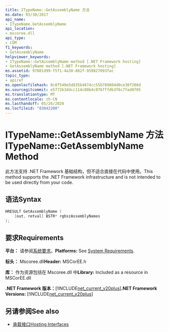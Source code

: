 ```yaml
---
title: ITypeName::GetAssemblyName 方法
ms.date: 03/30/2017
api_name:
- ITypeName.GetAssemblyName
api_location:
- mscoree.dll
api_type:
- COM
f1_keywords:
- GetAssemblyName
helpviewer_keywords:
- ITypeName::GetAssemblyName method [.NET Framework hosting]
- GetAssemblyName method [.NET Framework hosting]
ms.assetid: 97801d99-f5f1-4a30-882f-959827093fac
topic_type:
- apiref
ms.openlocfilehash: 0c8f540e5d835b4874cc55b789804d0ce30f208d
ms.sourcegitcommit: e5772b3ddcc114c80b4c9767ffdb3f6c7fad8f05
ms.translationtype: MT
ms.contentlocale: zh-CN
ms.lasthandoff: 05/26/2020
ms.locfileid: "83842200"
---
```

# <a name="itypenamegetassemblyname-method"></a><span data-ttu-id="7111f-102">ITypeName::GetAssemblyName 方法</span><span class="sxs-lookup"><span data-stu-id="7111f-102">ITypeName::GetAssemblyName Method</span></span>
<span data-ttu-id="7111f-103">此方法支持 .NET Framework 基础结构，但不适合直接在代码中使用。</span><span class="sxs-lookup"><span data-stu-id="7111f-103">This method supports the .NET Framework infrastructure and is not intended to be used directly from your code.</span></span>  
  
## <a name="syntax"></a><span data-ttu-id="7111f-104">语法</span><span class="sxs-lookup"><span data-stu-id="7111f-104">Syntax</span></span>  
  
```cpp  
HRESULT GetAssemblyName (  
    [out, retval] BSTR* rgbszAssemblyNames  
);  
```  
  
## <a name="requirements"></a><span data-ttu-id="7111f-105">要求</span><span class="sxs-lookup"><span data-stu-id="7111f-105">Requirements</span></span>  
 <span data-ttu-id="7111f-106">**平台：** 请参阅[系统要求](../../get-started/system-requirements.md)。</span><span class="sxs-lookup"><span data-stu-id="7111f-106">**Platforms:** See [System Requirements](../../get-started/system-requirements.md).</span></span>  
  
 <span data-ttu-id="7111f-107">**标头：** Mscoree.dll</span><span class="sxs-lookup"><span data-stu-id="7111f-107">**Header:** MSCorEE.h</span></span>  
  
 <span data-ttu-id="7111f-108">**库：** 作为资源包括在 Mscoree.dll 中</span><span class="sxs-lookup"><span data-stu-id="7111f-108">**Library:** Included as a resource in MSCorEE.dll</span></span>  
  
 <span data-ttu-id="7111f-109">**.NET Framework 版本：**[!INCLUDE[net_current_v20plus](../../../../includes/net-current-v20plus-md.md)]</span><span class="sxs-lookup"><span data-stu-id="7111f-109">**.NET Framework Versions:** [!INCLUDE[net_current_v20plus](../../../../includes/net-current-v20plus-md.md)]</span></span>  
  
## <a name="see-also"></a><span data-ttu-id="7111f-110">另请参阅</span><span class="sxs-lookup"><span data-stu-id="7111f-110">See also</span></span>

- [<span data-ttu-id="7111f-111">承载接口</span><span class="sxs-lookup"><span data-stu-id="7111f-111">Hosting Interfaces</span></span>](hosting-interfaces.md)
